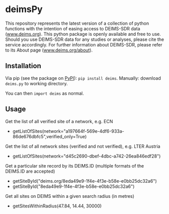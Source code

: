 # deimsPy

This repository represents the latest version of a collection of python functions with the intention of easing access to DEIMS-SDR data (www.deims.org).
This python package is openly available and free to use. Should you use DEIMS-SDR data for any studies or analyses, please cite the service accordingly.
For further information about DEIMS-SDR, please refer to its About page (www.deims.org/about).

## Installation

Via pip (see the package on [PyPI](https://pypi.org/project/deims/)): `pip install deims`.
Manually: download `deims.py` to working directory.

You can then `import deims` as normal.

## Usage

Get the list of all verified site of a network, e.g. ECN
- getListOfSites(network="a197664f-569e-4df6-933a-86de676dbfc5",verified_only=True)

Get the list of all network sites (verified and not verified), e.g. LTER Austria
- getListOfSites(network="d45c2690-dbef-4dbc-a742-26ea846edf28")

Get a particular site record by its DEIMS.ID (multiple formats of the DEIMS.ID are accepted)
- getSiteById("deims.org/8eda49e9-1f4e-4f3e-b58e-e0bb25dc32a6")
- getSiteById("8eda49e9-1f4e-4f3e-b58e-e0bb25dc32a6")

Get all sites on DEIMS within a given search radius (in metres)
- getSitesWithinRadius(47.84, 14.44, 30000)
